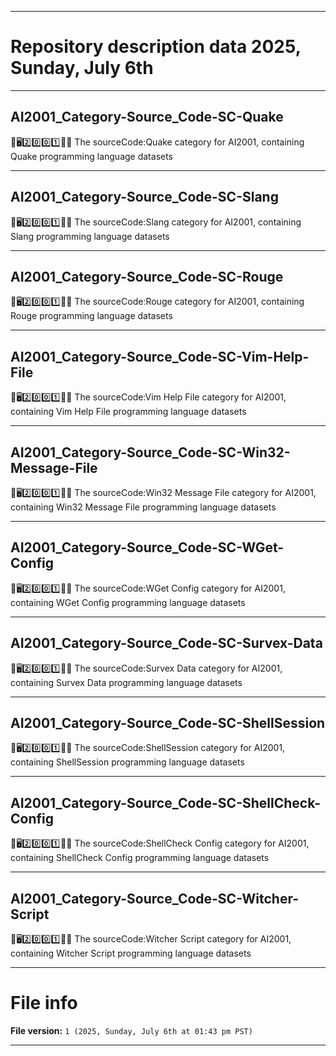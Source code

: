 
***

# Repository description data 2025, Sunday, July 6th

---

## AI2001_Category-Source_Code-SC-Quake

🧠️🖥️2️⃣️0️⃣️0️⃣️1️⃣️💾️📜️ The sourceCode:Quake category for AI2001, containing Quake programming language datasets

---

## AI2001_Category-Source_Code-SC-Slang

🧠️🖥️2️⃣️0️⃣️0️⃣️1️⃣️💾️📜️ The sourceCode:Slang category for AI2001, containing Slang programming language datasets

---

## AI2001_Category-Source_Code-SC-Rouge

🧠️🖥️2️⃣️0️⃣️0️⃣️1️⃣️💾️📜️ The sourceCode:Rouge category for AI2001, containing Rouge programming language datasets

---

## AI2001_Category-Source_Code-SC-Vim-Help-File

🧠️🖥️2️⃣️0️⃣️0️⃣️1️⃣️💾️📜️ The sourceCode:Vim Help File category for AI2001, containing Vim Help File programming language datasets

---

## AI2001_Category-Source_Code-SC-Win32-Message-File

🧠️🖥️2️⃣️0️⃣️0️⃣️1️⃣️💾️📜️ The sourceCode:Win32 Message File category for AI2001, containing Win32 Message File programming language datasets

---

## AI2001_Category-Source_Code-SC-WGet-Config

🧠️🖥️2️⃣️0️⃣️0️⃣️1️⃣️💾️📜️ The sourceCode:WGet Config category for AI2001, containing WGet Config programming language datasets

---

## AI2001_Category-Source_Code-SC-Survex-Data

🧠️🖥️2️⃣️0️⃣️0️⃣️1️⃣️💾️📜️ The sourceCode:Survex Data category for AI2001, containing Survex Data programming language datasets

---

## AI2001_Category-Source_Code-SC-ShellSession

🧠️🖥️2️⃣️0️⃣️0️⃣️1️⃣️💾️📜️ The sourceCode:ShellSession category for AI2001, containing ShellSession programming language datasets

---

## AI2001_Category-Source_Code-SC-ShellCheck-Config

🧠️🖥️2️⃣️0️⃣️0️⃣️1️⃣️💾️📜️ The sourceCode:ShellCheck Config category for AI2001, containing ShellCheck Config programming language datasets

---

## AI2001_Category-Source_Code-SC-Witcher-Script

🧠️🖥️2️⃣️0️⃣️0️⃣️1️⃣️💾️📜️ The sourceCode:Witcher Script category for AI2001, containing Witcher Script programming language datasets

***

# File info

**File version:** `1 (2025, Sunday, July 6th at 01:43 pm PST)`

***

